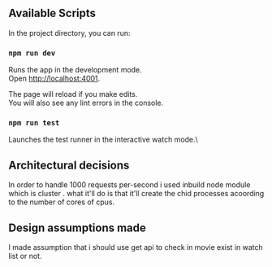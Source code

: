 

## Available Scripts

In the project directory, you can run:

### `npm run dev`

Runs the app in the development mode.\
Open [http://localhost:4001](http://localhost:4001).

The page will reload if you make edits.\
You will also see any lint errors in the console.

### `npm run test`

Launches the test runner in the interactive watch mode.\






## Architectural decisions
In order to handle 1000 requests per-second i used inbuild node module which is cluster . what it'll do is that it'll create the chid processes acoording to the number of cores of cpus.

## Design assumptions made
I made assumption that i should use get api to check in movie exist in watch list or not.


